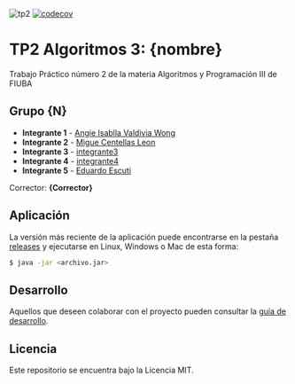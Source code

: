 ![tp2](https://github.com/GiaWong/Algo3_TP2_2C2022/actions/workflows/build.yml/badge.svg) [![codecov](https://codecov.io/gh/GiaWong/Algo3_TP2_2C2022/branch/master/graph/badge.svg)](https://codecov.io/gh/GiaWong/Algo3_TP2_2C2022)

# TP2 Algoritmos 3: {nombre} 

Trabajo Práctico número 2 de la materia Algoritmos y Programación III de FIUBA

## Grupo {N}

* **Integrante 1** - [Angie Isablla Valdivia Wong](https://github.com/GiaWong)
* **Integrante 2** - [Migue Centellas Leon](https://github.com/migueCentellasLeonFIUBA)
* **Integrante 3** - [integrante3](https://github.com/integrante3)
* **Integrante 4** - [integrante4](https://github.com/integrante4)
* **Integrante 5** - [Eduardo Escuti](https://github.com/eduardoescuti)

Corrector: **{Corrector}**

## Aplicación

La versión más reciente de la aplicación puede encontrarse en la pestaña [releases](https://github.com/GiaWong/Algo3_TP2_2C2022/releases/latest) y ejecutarse en Linux, Windows o Mac de esta forma:

```bash
$ java -jar <archivo.jar>
```

## Desarrollo

Aquellos que deseen colaborar con el proyecto pueden consultar la [guía de desarrollo](./docs/Desarrollo.md).

## Licencia

Este repositorio se encuentra bajo la Licencia MIT.
